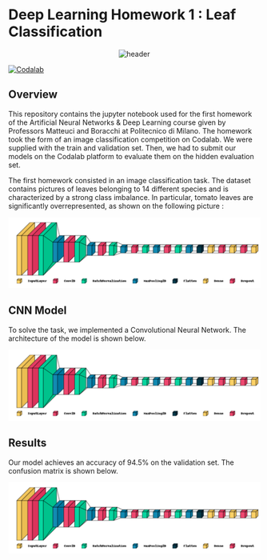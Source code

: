 # Deep Learning Homework 1 : Leaf Classification

<p align="center">
  <img width="50%" src="https://images.unsplash.com/photo-1477414348463-c0eb7f1359b6?ixlib=rb-1.2.1&ixid=MnwxMjA3fDB8MHxwaG90by1wYWdlfHx8fGVufDB8fHx8&auto=format&fit=crop&w=870&q=80" alt="header" />
</p>


[![Codalab](https://img.shields.io/badge/closed-codalab-green)](https://codalab.lisn.upsaclay.fr/competitions/226)

## Overview

This repository contains the jupyter notebook used for the first homework of the Artificial Neural Networks & Deep Learning course given by Professors Matteuci and Boracchi at Politecnico di Milano. The homework took the form of an image classification competition on Codalab. We were supplied with the train and validation set. Then, we had to submit our models on the Codalab platform to evaluate them on the hidden evaluation set.

The first homework consisted in an image classification task. The dataset contains pictures of leaves belonging to 14 different species and is characterized by a strong class imbalance. In particular, tomato leaves are significantly overrepresented, as shown on the following picture :

![alt text](https://github.com/jtonglet/Deep-Learning-HW1-Leaf-Classification/blob/main/architecture.PNG?raw=true)


## CNN Model

To solve the task, we implemented a Convolutional Neural Network. The architecture of the model is shown below.

![alt text](https://github.com/jtonglet/Deep-Learning-HW1-Leaf-Classification/blob/main/architecture.PNG?raw=true)

## Results 

Our model achieves an accuracy of 94.5% on the validation set. The confusion matrix is shown below. 

![alt text](https://github.com/jtonglet/Deep-Learning-HW1-Leaf-Classification/blob/main/architecture.PNG?raw=true)
